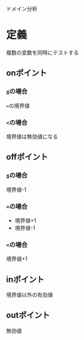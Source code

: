 ドメイン分析
# 定義
複数の変数を同時にテストする  

## onポイント
### ```≦```の場合
```=```の境界値
### ```<```の場合
境界値は無効値になる

## offポイント
### ```≦```の場合
境界値-1
### ```=```の場合
- 境界値+1
- 境界値-1
### ```<```の場合
境界値+1

## inポイント
境界値以外の有効値

## outポイント
無効値
